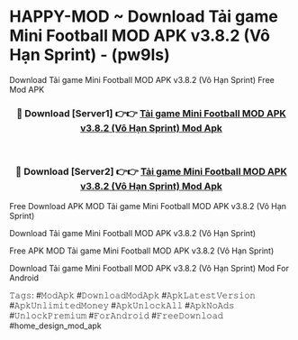 # HAPPY-MOD ~ Download Tải game Mini Football MOD APK v3.8.2 (Vô Hạn Sprint) - (pw9ls)
Download Tải game Mini Football MOD APK v3.8.2 (Vô Hạn Sprint) Free Mod APK

<div align="center">
<h3>🔴 Download [Server1] 👉👉 <a href="https://apk-comot.site?title=Tải_game_Mini_Football_MOD_APK_v3.8.2_(Vô_Hạn_Sprint)">Tải game Mini Football MOD APK v3.8.2 (Vô Hạn Sprint) Mod Apk</a></h3><br>

<h3>🔴 Download [Server2] 👉👉 <a href="https://apk-comot.site?title=Tải_game_Mini_Football_MOD_APK_v3.8.2_(Vô_Hạn_Sprint)">Tải game Mini Football MOD APK v3.8.2 (Vô Hạn Sprint) Mod Apk</a></h3>
</div>


Free Download APK MOD Tải game Mini Football MOD APK v3.8.2 (Vô Hạn Sprint)

Download Tải game Mini Football MOD APK v3.8.2 (Vô Hạn Sprint) 

Free APK MOD Tải game Mini Football MOD APK v3.8.2 (Vô Hạn Sprint) 

Download Tải game Mini Football MOD APK v3.8.2 (Vô Hạn Sprint) Mod For Android

𝚃𝚊𝚐𝚜: #𝙼𝚘𝚍𝙰𝚙𝚔 #𝙳𝚘𝚠𝚗𝚕𝚘𝚊𝚍𝙼𝚘𝚍𝙰𝚙𝚔 #𝙰𝚙𝚔𝙻𝚊𝚝𝚎𝚜𝚝𝚅𝚎𝚛𝚜𝚒𝚘𝚗 #𝙰𝚙𝚔𝚄𝚗𝚕𝚒𝚖𝚒𝚝𝚎𝚍𝙼𝚘𝚗𝚎𝚢 #𝙰𝚙𝚔𝚄𝚗𝚕𝚘𝚌𝚔𝙰𝚕𝚕 #𝙰𝚙𝚔𝙽𝚘𝙰𝚍𝚜 #𝚄𝚗𝚕𝚘𝚌𝚔𝙿𝚛𝚎𝚖𝚒𝚞𝚖 #𝙵𝚘𝚛𝙰𝚗𝚍𝚛𝚘𝚒𝚍 #𝙵𝚛𝚎𝚎𝙳𝚘𝚠𝚗𝚕𝚘𝚊𝚍 #home_design_mod_apk